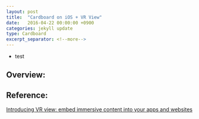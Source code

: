 ```yaml
---
layout: post
title:  "Cardboard on iOS + VR View"
date:   2016-04-22 00:00:00 +0900
categories: jekyll update
type: Cardboard
excerpt_separator: <!--more-->
---
```

- test
<!--more-->

Overview:
---


Reference:
---
[Introducing VR view: embed immersive content into your apps and websites][R1]

[R1]: https://developers.googleblog.com/2016/03/introducing-vr-view-embed-immersive.html